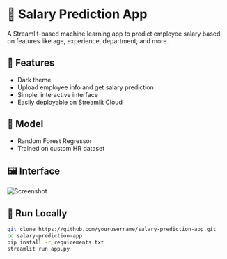 # 💼 Salary Prediction App

A Streamlit-based machine learning app to predict employee salary based on features like age, experience, department, and more.

## 🚀 Features
- Dark theme
- Upload employee info and get salary prediction
- Simple, interactive interface
- Easily deployable on Streamlit Cloud

## 🧠 Model
- Random Forest Regressor
- Trained on custom HR dataset

## 🖼 Interface

![Screenshot](logo.png)

## 🔧 Run Locally

```bash
git clone https://github.com/yourusername/salary-prediction-app.git
cd salary-prediction-app
pip install -r requirements.txt
streamlit run app.py
